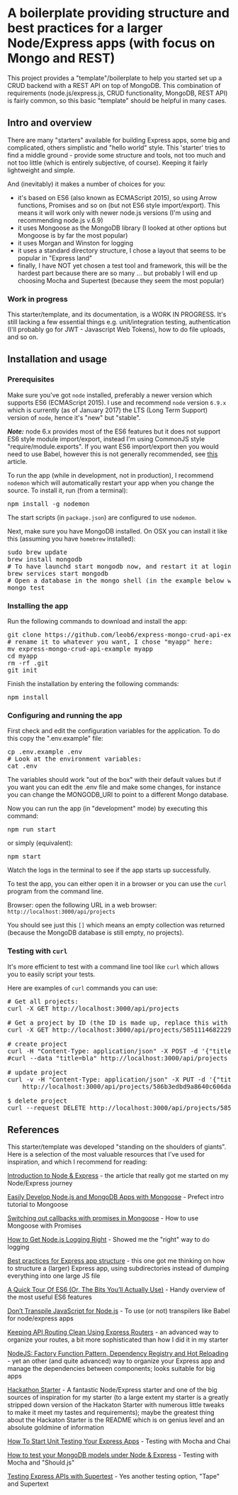 # A boilerplate providing structure and best practices for a larger Node/Express apps (with focus on Mongo and REST)

This project provides a "template"/boilerplate to help you started set up a CRUD backend with a REST API on top of
MongoDB. This combination of requirements (node.js/express.js, CRUD functionality, MongoDB, REST API) is fairly common,
so this basic "template" should be helpful in many cases.

## Intro and overview

There are many "starters" available for building Express apps, some big and complicated, others simplistic and "hello
world" style. This 'starter' tries to find a middle ground - provide some structure and tools, not too much and not too
little (which is entirely subjective, of course). Keeping it fairly lightweight and simple.

And (inevitably) it makes a number of choices for you:

* it's based on ES6 (also known as ECMAScript 2015), so using Arrow functions, Promises and so on (but not ES6 style
import/export). This means it will work only with newer node.js versions (I'm using and recommending node.js v.6.9)
* it uses Mongoose as the MongoDB library (I looked at other options but Mongoose is by far the most popular)
* it uses Morgan and Winston for logging
* it uses a standard directory structure, I chose a layout that seems to be popular in "Express land"
* finally, I have NOT yet chosen a test tool and framework, this will be the hardest part because there are so many ...
but probably I will end up choosing Mocha and Supertest (because they seem the most popular)

### Work in progress

This starter/template, and its documentation, is a WORK IN PROGRESS. It's still lacking a few essential things e.g.
unit/integration testing, authentication (I'll probably go for JWT - Javascript Web Tokens), how to do file uploads,
and so on.

## Installation and usage

### Prerequisites

Make sure you've got ```node``` installed, preferably a newer version which supports ES6 (ECMAScript 2015). I use and
recommend ```node``` version ```6.9.x``` which is currently (as of January 2017) the LTS (Long Term Support) version of
```node```, hence it's "new" but "stable".

***Note:*** node 6.x provides most of the ES6 features but it does not support ES6 style module import/export, instead
I'm using CommonJS style "require/module.exports". If you want ES6 import/export then you would need to use Babel,
however this is not generally recommended, see [this](http://vancelucas.com/blog/dont-transpile-javascript-for-node-js)
article.

To run the app (while in development, not in production), I recommend ```nodemon``` which will automatically restart
your app when you change the source. To install it, run (from a terminal):

<pre>
npm install -g nodemon
</pre>

The start scripts (in ```package.json```) are configured to use ```nodemon```.

Next, make sure you have MongoDB installed. On OSX you can install it like this (assuming you have ```homebrew```
installed):

<pre>
sudo brew update
brew install mongodb
# To have launchd start mongodb now, and restart it at login, execute:
brew services start mongodb
# Open a database in the mongo shell (in the example below we used the "test" database) to try out some Mongo commands:
mongo test
</pre>

### Installing the app

Run the following commands to download and install the app:

<pre>
git clone https://github.com/leob6/express-mongo-crud-api-example
# rename it to whatever you want, I chose "myapp" here:
mv express-mongo-crud-api-example myapp
cd myapp
rm -rf .git
git init
</pre>

Finish the installation by entering the following commands:

<pre>
npm install
</pre>

### Configuring and running the app

First check and edit the configuration variables for the application. To do this copy the ".env.example" file:

<pre>
cp .env.example .env
# Look at the environment variables:
cat .env
</pre>

The variables should work "out of the box" with their default values but if you want you can edit the .env file and
make some changes, for instance you can change the MONGODB_URI to point to a different Mongo database.

Now you can run the app (in "development" mode) by executing this command:

<pre>
npm run start
</pre>

or simply (equivalent):

<pre>
npm start
</pre>

Watch the logs in the terminal to see if the app starts up successfully.

To test the app, you can either open it in a browser or you can use the ```curl``` program from the command line.

Browser: open the following URL in a web browser: ```http://localhost:3000/api/projects```

You should see just this ```[]``` which means an empty collection was returned (because the MongoDB database is still
empty, no projects).

### Testing with ```curl```

It's more efficient to test with a command line tool like ```curl``` which allows you to easily script your tests.

Here are examples of ```curl``` commands you can use:

<pre>
# Get all projects:
curl -X GET http://localhost:3000/api/projects

# Get a project by ID (the ID is made up, replace this with an existing ID)
curl -X GET http://localhost:3000/api/projects/585111468222960eee4d3fff

# create project
curl -H "Content-Type: application/json" -X POST -d '{"title":"bla"}' http://localhost:3000/api/projects
#curl --data "title=bla" http://localhost:3000/api/projects

# update project
curl -v -H "Content-Type: application/json" -X PUT -d '{"title":"bla upd"}' \
    http://localhost:3000/api/projects/586b3edbd9a8640c606da451

$ delete project
curl --request DELETE http://localhost:3000/api/projects/585005468907560e9d4d377f
</pre>

## References

This starter/template was developed "standing on the shoulders of giants". Here is a selection of the most valuable
resources that I've used for inspiration, and which I recommend for reading:

[Introduction to Node & Express](https://medium.com/javascript-scene/introduction-to-node-express-90c431f9e6fd#.m4lssrqsl) -
the article that really got me started on my Node/Express journey

[Easily Develop Node.js and MongoDB Apps with Mongoose](https://scotch.io/tutorials/using-mongoosejs-in-node-js-and-mongodb-applications) -
Prefect intro tutorial to Mongoose

[Switching out callbacks with promises in Mongoose](http://eddywashere.com/blog/switching-out-callbacks-with-promises-in-mongoose/) -
How to use Mongoose with Promises

[How to Get Node.js Logging Right](https://blog.risingstack.com/node-js-logging-tutorial/) - Showed me the "right" way
to do logging

[Best practices for Express app structure](https://www.terlici.com/2014/08/25/best-practices-express-structure.html) -
this one got me thinking on how to structure a (larger) Express app, using subdirectories instead of dumping everything
into one large JS file

[A Quick Tour Of ES6 (Or, The Bits You’ll Actually Use)](http://jamesknelson.com/es6-the-bits-youll-actually-use/) -
Handy overview of the most useful ES6 features

[Don’t Transpile JavaScript for Node.js](http://vancelucas.com/blog/dont-transpile-javascript-for-node-js) - To use (or
not) transpilers like Babel for node/express apps

[Keeping API Routing Clean Using Express Routers](https://scotch.io/tutorials/keeping-api-routing-clean-using-express-routers) -
an advanced way to organize your routes, a bit more sophisticated than how I did it in my starter

[NodeJS: Factory Function Pattern, Dependency Registry and Hot Reloading](http://adrian-philipp.com/post/function-factory-getters-hot-reloading) -
yet an other (and quite advanced) way to organize your Express app and manage the dependencies between components;
looks suitable for big apps

[Hackathon Starter](https://github.com/sahat/hackathon-starter) - A fantastic Node/Express starter and one of the big
sources of inspiration for my starter (to a large extent my starter is a greatly stripped down version of the Hackaton
Starter with numerous little tweaks to make it meet my tastes and requirements); maybe the greatest thing about the
Hackaton Starter is the README which is on genius level and an absolute goldmine of information

[How To Start Unit Testing Your Express Apps](http://alexanderpaterson.com/posts/how-to-start-unit-testing-your-express-apps) -
Testing with Mocha and Chai

[How to test your MongoDB models under Node & Express](https://www.terlici.com/2014/09/15/node-testing.html) -
Testing with Mocha and "Should.js"

[Testing Express APIs with Supertest](https://www.codementor.io/nodejs/tutorial/testing-express-apis-with-supertest) -
Yes another testing option, "Tape" and Supertext